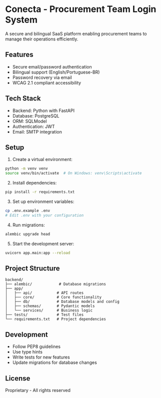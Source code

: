 # Conecta - Procurement Team Login System

A secure and bilingual SaaS platform enabling procurement teams to manage their operations efficiently.

## Features

- Secure email/password authentication
- Bilingual support (English/Portuguese-BR)
- Password recovery via email
- WCAG 2.1 compliant accessibility

## Tech Stack

- Backend: Python with FastAPI
- Database: PostgreSQL
- ORM: SQLModel
- Authentication: JWT
- Email: SMTP integration

## Setup

1. Create a virtual environment:
```bash
python -m venv venv
source venv/bin/activate  # On Windows: venv\Scripts\activate
```

2. Install dependencies:
```bash
pip install -r requirements.txt
```

3. Set up environment variables:
```bash
cp .env.example .env
# Edit .env with your configuration
```

4. Run migrations:
```bash
alembic upgrade head
```

5. Start the development server:
```bash
uvicorn app.main:app --reload
```

## Project Structure

```
backend/
├── alembic/            # Database migrations
├── app/
│   ├── api/           # API routes
│   ├── core/          # Core functionality
│   ├── db/            # Database models and config
│   ├── schemas/       # Pydantic models
│   └── services/      # Business logic
├── tests/             # Test files
└── requirements.txt   # Project dependencies
```

## Development

- Follow PEP8 guidelines
- Use type hints
- Write tests for new features
- Update migrations for database changes

## License

Proprietary - All rights reserved
